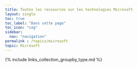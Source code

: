 ```yaml
---
title: Toutes les ressources sur les technologies Microsoft
layout: single
toc: true
toc_label: "Dans cette page"
toc_icon: "cog"
sidebar:
  nav: "navigation"
permalink : /topics/microsoft
topic: Microsoft
---
```


{% include links_collection_groupby_type.md %}